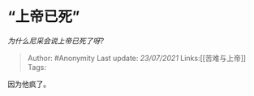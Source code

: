# “上帝已死”
*为什么尼采会说上帝已死了呀?*

> Author: #Anonymity
> Last update: *23/07/2021* 
> Links:[[苦难与上帝]] 
> Tags:  

 
因为他疯了。



